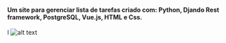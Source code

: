 #### Um site para gerenciar lista de tarefas criado com: Python, Djando Rest framework, PostgreSQL, Vue.js, HTML e Css.
l
![alt text](https://github.com/SobrancelhaDoDragao/To_Do_List/master/To_Do_List.png)

